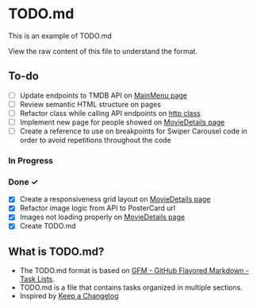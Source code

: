 # TODO.md

This is an example of TODO.md

View the raw content of this file to understand the format.

## To-do

- [ ] Update endpoints to TMDB API on [MainMenu page](/src/views/MainMenu/index.jsx)
- [ ] Review semantic HTML structure on pages
- [ ] Refactor class while calling API endpoints on [http class](/src/config/http.jsx)
- [ ] Implement new page for people showed on [MovieDetails page](/src/views/MovieDetails/index.jsx)
- [ ] Create a reference to use on breakpoints for Swiper Carousel code in order to avoid repetitions throughout the code

### In Progress

### Done ✓

- [x] Create a responsiveness grid layout on [MovieDetails page](/src/views/MovieDetails/index.jsx)
- [x] Refactor image logic from API to PosterCard url
- [x] Images not loading properly on [MovieDetails page](/src/views/MovieDetails/index.jsx)
- [x] Create TODO.md

## What is TODO.md?

- The TODO.md format is based on [GFM - GitHub Flavored Markdown - Task Lists](https://guides.github.com/features/mastering-markdown/#GitHub-flavored-markdown).
- TODO.md is a file that contains tasks organized in multiple sections.
- Inspired by [Keep a Changelog](https://github.com/olivierlacan/keep-a-changelog)
